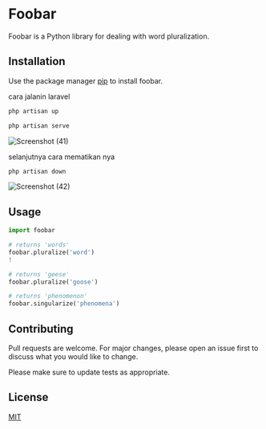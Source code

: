 # Foobar

Foobar is a Python library for dealing with word pluralization.

## Installation

Use the package manager [pip](https://pip.pypa.io/en/stable/) to install foobar.

cara jalanin laravel
```bash
php artisan up

php artisan serve
```

![Screenshot (41)](https://github.com/user-attachments/assets/2ffafdac-49a7-4269-9c55-1f187f333d77)

selanjutnya cara mematikan nya
```bash
php artisan down
```

![Screenshot (42)](https://github.com/user-attachments/assets/4cf0b687-3498-4646-a880-bd5417db7c5e)



## Usage

```python
import foobar

# returns 'words'
foobar.pluralize('word')
!

# returns 'geese'
foobar.pluralize('goose')

# returns 'phenomenon'
foobar.singularize('phenomena')
```

## Contributing

Pull requests are welcome. For major changes, please open an issue first
to discuss what you would like to change.

Please make sure to update tests as appropriate.

## License

[MIT](https://choosealicense.com/licenses/mit/)
